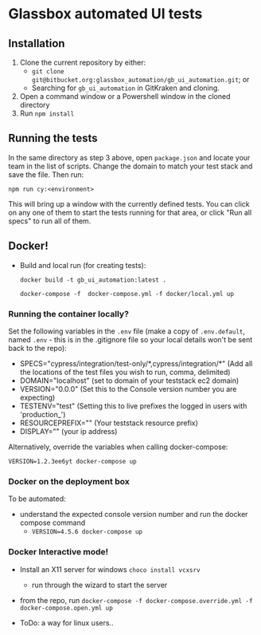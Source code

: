 # Glassbox automated UI tests

## Installation

1. Clone the current repository by either:
   - `git clone git@bitbucket.org:glassbox_automation/gb_ui_automation.git`; or
   - Searching for `gb_ui_automation` in GitKraken and cloning.
1. Open a command window or a Powershell window in the cloned directory
1. Run `npm install`

## Running the tests

In the same directory as step 3 above, open `package.json` and locate your team in the list of scripts.
Change the domain to match your test stack and save the file. Then run:

`npm run cy:<environment>`

This will bring up a window with the currently defined tests. You can click on any one of them to start the tests running for that area, or click "Run all specs" to run all of them.

## Docker!

* Build and local run (for creating tests):

   `docker build -t gb_ui_automation:latest .`

   `docker-compose -f  docker-compose.yml -f docker/local.yml up`

### Running the container locally?

Set the following variables in the `.env` file (make a copy of `.env.default`, named `.env` - this is in the .gitignore file so your local details won't be sent back to the repo):
- SPECS="cypress/integration/test-only/\*,cypress/integration/\*" (Add all the locations of the test files you wish to run, comma, delimited)
- DOMAIN="localhost" (set to domain of your teststack ec2 domain)
- VERSION="0.0.0" (Set this to the Console version number you are expecting)
- TESTENV="test" (Setting this to live prefixes the logged in users with 'production_')
- RESOURCEPREFIX="" (Your teststack resource prefix)
- DISPLAY="" (your ip address)

Alternatively, override the variables when calling docker-compose:

`VERSION=1.2.3ee6yt docker-compose up`

### Docker on the deployment box

To be automated:
-  understand the expected console version number and run the docker compose command
   -  `VERSION=4.5.6 docker-compose up`

### Docker Interactive mode!

-  Install an X11 server for windows `choco install vcxsrv`
   - run through the wizard to start the server
-  from the repo, run `docker-compose -f docker-compose.override.yml -f docker-compose.open.yml up`

- ToDo: a way for linux users..

